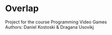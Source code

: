 # Overlap
Project for the course Programming Video Games </br>
Authors: Daniel Kostoski & Dragana Usovikj
